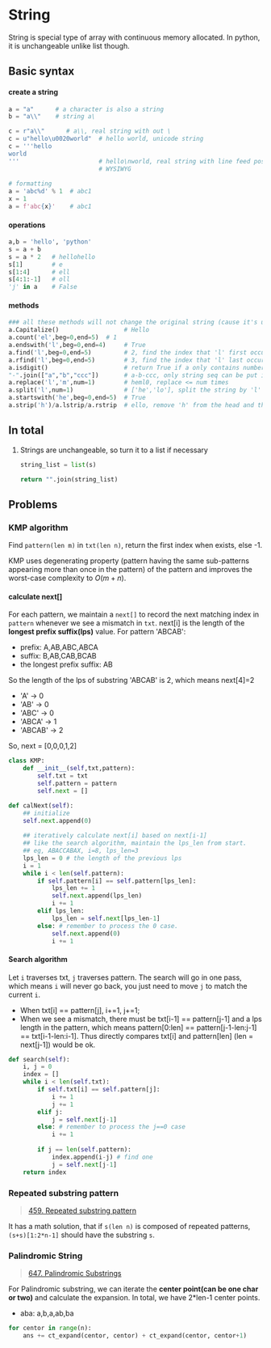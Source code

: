 # String

String is special type of array with continuous memory allocated. In python, it is unchangeable unlike list though.



## Basic syntax

#### create a string

``` python
a = "a"      # a character is also a string
b = "a\\"    # string a\

c = r"a\\"      # a\\, real string with out \
c = u"hello\u0020world"  # hello world, unicode string
c = '''hello
world
'''                      # hello\nworld, real string with line feed possible.
						 # WYSIWYG
    
# formatting
a = 'abc%d' % 1  # abc1
x = 1
a = f'abc{x}'    # abc1
```

#### operations

```python
a,b = 'hello', 'python'
s = a + b
s = a * 2   # hellohello
s[1]        # e
s[1:4]      # ell
s[4:1:-1]   # oll
'j' in a    # False
```

#### methods

```python
### all these methods will not change the original string (cause it's unchangable)
a.Capitalize()                  # Hello
a.count('el',beg=0,end=5)  # 1
a.endswith('l',beg=0,end=4)     # True
a.find('l',beg=0,end=5)         # 2, find the index that 'l' first occur; -1 when not in
a.rfind('l',beg=0,end=5)        # 3, find the index that 'l' last occur; -1 when not in
a.isdigit()                     # return True if a only contains number
"-".join(["a","b","ccc"])       # a-b-ccc, only string seq can be put in this method(can be empty)
a.replace('l','m',num=1)        # heml0, replace <= num times
a.split('l',num=1) 				# ['he','lo'], split the string by 'l' within num times
a.startswith('he',beg=0,end=5)  # True
a.strip('h')/a.lstrip/a.rstrip	# ello, remove 'h' from the head and the end
```

## In total

1. Strings are unchangeable, so turn it to a list if necessary

   ```python
   string_list = list(s)
   
   return "".join(string_list)
   ```

   

## Problems

### KMP algorithm

Find `pattern(len m)` in `txt(len n)`, return the first index when exists, else -1. 

KMP uses degenerating property (pattern having the same sub-patterns appearing more than once in the pattern) of the pattern and improves the worst-case complexity to $O(m+n)$.

#### calculate next[]

For each pattern, we maintain a `next[]` to record the next matching index in `pattern` whenever we see a mismatch in `txt`. next[i] is the length of the **longest prefix suffix(lps)** value. For pattern 'ABCAB':

- prefix: A,AB,ABC,ABCA
- suffix: B,AB,CAB,BCAB
- the longest prefix suffix: AB

So the length of the lps of substring 'ABCAB' is 2, which means next[4]=2

- 'A' -> 0
- 'AB' -> 0
- 'ABC' -> 0
- 'ABCA' -> 1
- 'ABCAB' -> 2

So, next = [0,0,0,1,2]

```python
class KMP:
    def __init__(self,txt,pattern):
        self.txt = txt
        self.pattern = pattern
        self.next = []

def calNext(self):
    ## initialize
    self.next.append(0)
    
    ## iteratively calculate next[i] based on next[i-1]
    ## like the search algorithm, maintain the lps_len from start.
    ## eg, ABACCABAX, i=8, lps_len=3
    lps_len = 0 # the length of the previous lps
    i = 1
    while i < len(self.pattern):
        if self.pattern[i] == self.pattern[lps_len]:
            lps_len += 1
            self.next.append(lps_len)
            i += 1
        elif lps_len:
            lps_len = self.next[lps_len-1]
        else: # remember to process the 0 case.
            self.next.append(0)
            i += 1
```

#### Search algorithm

Let `i` traverses txt, `j` traverses pattern. The search will go in one pass, which means `i` will never go back, you just need to move `j` to match the current `i`.

- When txt[i] == pattern[j], i+=1, j+=1;
- When we see a mismatch, there must be txt[i-1] == pattern[j-1] and a lps length in the pattern, which means pattern[0:len] == pattern[j-1-len:j-1] == txt[i-1-len:i-1]. Thus directly compares txt[i] and pattern[len] (len = next[j-1]) would be ok.

```python
def search(self):
    i, j = 0
    index = []
    while i < len(self.txt):
        if self.txt[i] == self.pattern[j]:
            i += 1
            j += 1
        elif j:
            j = self.next[j-1]
        else: # remember to process the j==0 case
            i += 1
        
        if j == len(self.pattern):
            index.append(i-j) # find one
            j = self.next[j-1]
    return index
```



### Repeated substring pattern

> [459. Repeated substring pattern](https://leetcode.com/problems/repeated-substring-pattern/description/)

It has a math solution, that if `s(len n)` is composed of repeated patterns, `(s+s)[1:2*n-1]` should have the substring `s`.

### Palindromic String

> [647. Palindromic Substrings](https://leetcode.com/problems/palindromic-substrings/)

For Palindromic substring, we can iterate the **center point(can be one char or two)** and calculate the expansion. In total, we have 2*len-1 center points.

- aba: a,b,a,ab,ba

```python
for centor in range(n):
    ans += ct_expand(centor, centor) + ct_expand(centor, centor+1)
```


